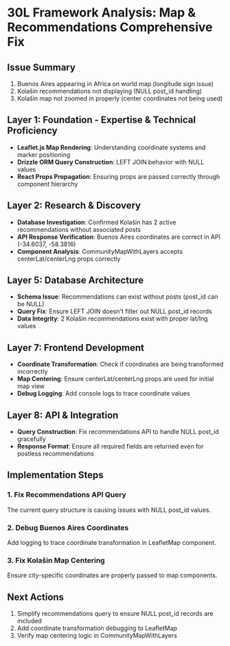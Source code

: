 # 30L Framework Analysis: Map & Recommendations Comprehensive Fix

## Issue Summary
1. Buenos Aires appearing in Africa on world map (longitude sign issue)
2. Kolašin recommendations not displaying (NULL post_id handling)  
3. Kolašin map not zoomed in properly (center coordinates not being used)

## Layer 1: Foundation - Expertise & Technical Proficiency
- **Leaflet.js Map Rendering**: Understanding coordinate systems and marker positioning
- **Drizzle ORM Query Construction**: LEFT JOIN behavior with NULL values
- **React Props Propagation**: Ensuring props are passed correctly through component hierarchy

## Layer 2: Research & Discovery
- **Database Investigation**: Confirmed Kolašin has 2 active recommendations without associated posts
- **API Response Verification**: Buenos Aires coordinates are correct in API (-34.6037, -58.3816)
- **Component Analysis**: CommunityMapWithLayers accepts centerLat/centerLng props correctly

## Layer 5: Database Architecture
- **Schema Issue**: Recommendations can exist without posts (post_id can be NULL)
- **Query Fix**: Ensure LEFT JOIN doesn't filter out NULL post_id records
- **Data Integrity**: 2 Kolašin recommendations exist with proper lat/lng values

## Layer 7: Frontend Development
- **Coordinate Transformation**: Check if coordinates are being transformed incorrectly
- **Map Centering**: Ensure centerLat/centerLng props are used for initial map view
- **Debug Logging**: Add console logs to trace coordinate values

## Layer 8: API & Integration
- **Query Construction**: Fix recommendations API to handle NULL post_id gracefully
- **Response Format**: Ensure all required fields are returned even for postless recommendations

## Implementation Steps

### 1. Fix Recommendations API Query
The current query structure is causing issues with NULL post_id values.

### 2. Debug Buenos Aires Coordinates
Add logging to trace coordinate transformation in LeafletMap component.

### 3. Fix Kolašin Map Centering
Ensure city-specific coordinates are properly passed to map components.

## Next Actions
1. Simplify recommendations query to ensure NULL post_id records are included
2. Add coordinate transformation debugging to LeafletMap
3. Verify map centering logic in CommunityMapWithLayers
